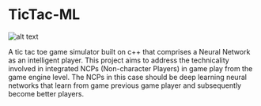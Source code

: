 # TicTac-ML

![alt text](https://github.com/samuelowino/TicTac-ML/blob/master/branding/tic-tac-toe.png)

A tic tac toe game simulator built on c++ that comprises a Neural Network as an intelligent player. 
This project aims to address the technicality involved in integrated NCPs (Non-character Players) in
game play from the game engine level. The NCPs in this case should be deep learning neural networks that learn from 
game previous game player and subsequently become better players.
